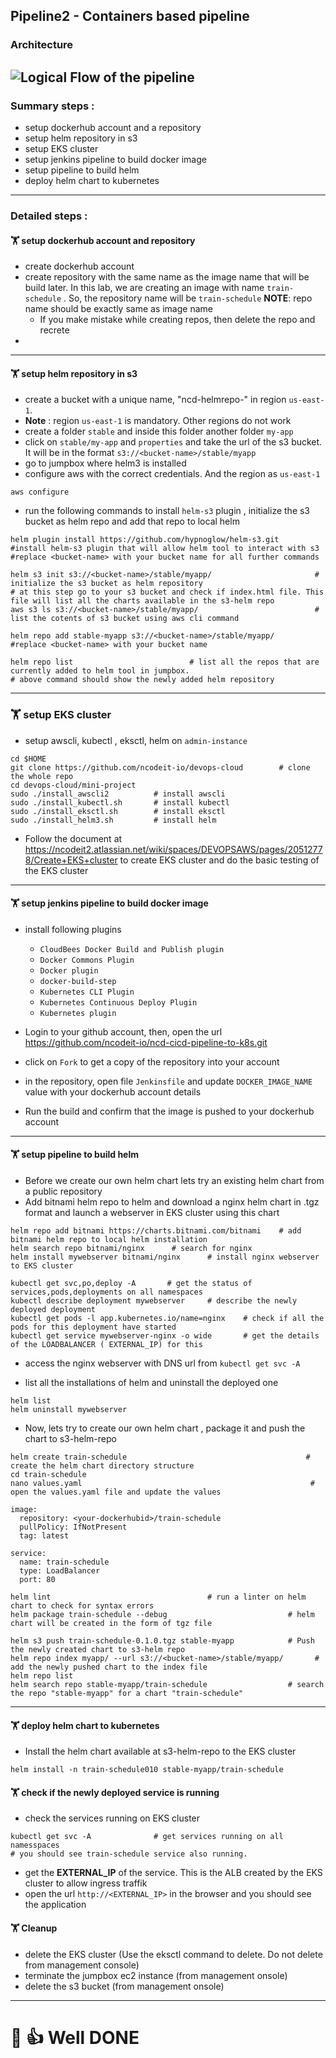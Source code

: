 ## Pipeline2  - Containers based pipeline 
### Architecture
![Logical Flow of the pipeline](https://i.gyazo.com/8feccdb32a01e3001487bca6089f363d.png)
---
### Summary steps : 
* setup dockerhub account and a repository
* setup helm repository in s3
* setup EKS cluster
* setup jenkins pipeline to build docker image 
* setup pipeline to build helm
* deploy helm chart to kubernetes 
---
### Detailed steps : 
#### :weight_lifting:  setup dockerhub account and repository 
* create dockerhub account
* create repository with the same name as the image name that will be build later. In this lab, we are creating an image with name `train-schedule` . So, the repository name will be `train-schedule` __NOTE__: repo name should be exactly same as image name
    + If you make mistake while creating repos, then delete the repo and recrete 
* 
---
#### :weight_lifting: setup helm repository in s3
* create a bucket with a unique name, "ncd-helmrepo-<yourname>" in region `us-east-1`.
* __Note__ : region `us-east-1` is mandatory. Other regions do not work
* create a folder `stable` and inside this folder another folder `my-app`
* click on `stable/my-app` and `properties` and take the url of the s3 bucket. It will be in the format `s3://<bucket-name>/stable/myapp`
* go to jumpbox where helm3 is installed 
* configure aws with the correct credentials. And the region as `us-east-1`
```
aws configure
```
* run the following commands to install `helm-s3` plugin , initialize the s3 bucket as helm repo and add that repo to local helm
```
helm plugin install https://github.com/hypnoglow/helm-s3.git        #install helm-s3 plugin that will allow helm tool to interact with s3
#replace <bucket-name> with your bucket name for all further commands

helm s3 init s3://<bucket-name>/stable/myapp/                       # initialize the s3 bucket as helm repository
# at this step go to your s3 bucket and check if index.html file. This file will list all the charts available in the s3-helm repo
aws s3 ls s3://<bucket-name>/stable/myapp/                          # list the cotents of s3 bucket using aws cli command

helm repo add stable-myapp s3://<bucket-name>/stable/myapp/         #replace <bucket-name> with your bucket name

helm repo list                          # list all the repos that are currently added to helm tool in jumpbox.
# above command should show the newly added helm repository 
```
---
###	:weight_lifting: setup EKS cluster 

* setup awscli, kubectl , eksctl, helm  on `admin-instance`
```
cd $HOME
git clone https://github.com/ncodeit-io/devops-cloud        # clone the whole repo
cd devops-cloud/mini-project
sudo ./install_awscli2          # install awscli
sudo ./install_kubectl.sh       # install kubectl
sudo ./install_eksctl.sh        # install eksctl
sudo ./install_helm3.sh         # install helm
```
* Follow the document at https://ncodeit2.atlassian.net/wiki/spaces/DEVOPSAWS/pages/20512778/Create+EKS+cluster to create EKS cluster and do the basic testing of the EKS cluster
---
#### :weight_lifting: setup jenkins pipeline to build docker image
* install following plugins 
    + `CloudBees Docker Build and Publish plugin`
    + `Docker Commons Plugin`
    + `Docker plugin`
    + `docker-build-step`
    + `Kubernetes CLI Plugin`
    + `Kubernetes Continuous Deploy Plugin`
    + `Kubernetes plugin`

* Login to your github account, then, open the url https://github.com/ncodeit-io/ncd-cicd-pipeline-to-k8s.git
* click on `Fork` to get a copy of the repository into your account
* in the repository, open file `Jenkinsfile`  and update `DOCKER_IMAGE_NAME` value with your dockerhub account details 
* Run the build and confirm that the image is pushed to your dockerhub account
---

#### :weight_lifting:  setup pipeline to build helm 
* Before we create our own helm chart lets try an existing helm chart from a public repository 
* Add bitnami helm repo to helm and download a nginx helm chart in .tgz format and launch a webserver in EKS cluster using this chart
```
helm repo add bitnami https://charts.bitnami.com/bitnami    # add bitnami helm repo to local helm installation
helm search repo bitnami/nginx      # search for nginx
helm install mywebserver bitnami/nginx      # install nginx webserver to EKS cluster

kubectl get svc,po,deploy -A       # get the status of services,pods,deployments on all namespaces
kubectl describe deployment mywebserver     # describe the newly deployed deployment 
kubectl get pods -l app.kubernetes.io/name=nginx    # check if all the pods for this deployment have started
kubectl get service mywebserver-nginx -o wide       # get the details of the LOADBALANCER ( EXTERNAL_IP) for this 

```
* access the nginx webserver with DNS url from `kubectl get svc -A` 

* list all the installations of helm and uninstall the deployed one 
```
helm list            
helm uninstall mywebserver
```

* Now, lets try to create our own helm chart , package it and push the chart to s3-helm-repo
```
helm create train-schedule                                        # create the helm chart directory structure
cd train-schedule
nano values.yaml                                                   # open the values.yaml file and update the values

image:
  repository: <your-dockerhubid>/train-schedule
  pullPolicy: IfNotPresent
  tag: latest
  
service:
  name: train-schedule
  type: LoadBalancer
  port: 80

helm lint                                   # run a linter on helm chart to check for syntax errors
helm package train-schedule --debug                           # helm chart will be created in the form of tgz file

helm s3 push train-schedule-0.1.0.tgz stable-myapp            # Push the newly created chart to s3-helm repo 
helm repo index myapp/ --url s3://<bucket-name>/stable/myapp/       # add the newly pushed chart to the index file
helm repo list
helm search repo stable-myapp/train-schedule                  # search the repo "stable-myapp" for a chart "train-schedule"
```
---
#### :weight_lifting: deploy helm chart to kubernetes 
* Install the helm chart available at s3-helm-repo to the EKS cluster

```
helm install -n train-schedule010 stable-myapp/train-schedule
```
#### :weight_lifting: check if the newly deployed service is running
* check the services running on EKS cluster
```
kubectl get svc -A              # get services running on all namesspaces
# you should see train-schedule service also running.
```
* get the __EXTERNAL_IP__ of the service. This is the ALB created by the EKS cluster to allow ingress traffik 
* open the url `http://<EXTERNAL_IP>` in the browser and you should see the application


#### :weight_lifting: Cleanup 
* delete the EKS cluster  (Use the eksctl command to delete. Do not delete from management console)
* terminate the jumpbox ec2 instance  (from management onsole)
* delete the s3 bucket    (from management onsole)
----
# :clap: :thumbsup: Well DONE